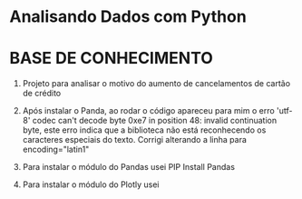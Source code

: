 # Analisando Dados com Python
# BASE DE CONHECIMENTO


1. Projeto para analisar o motivo do aumento de cancelamentos de cartão de crédito

2. Após instalar o Panda, ao rodar o código apareceu para mim o erro 'utf-8' codec can't decode byte 0xe7 in position 48: invalid continuation byte, este erro indica que a biblioteca não está reconhecendo os caracteres especiais do texto. Corrigi alterando a linha para encoding="latin1"

3. Para instalar o módulo do Pandas usei PIP Install Pandas

4. Para instalar o módulo do Plotly usei 
